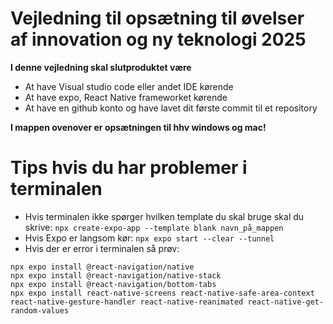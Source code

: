 # Vejledning til opsætning til øvelser af innovation og ny teknologi 2025
**I denne vejledning skal slutproduktet være**
- At have Visual studio code eller andet IDE kørende
- At have expo, React Native frameworket kørende
- At have en github konto og have lavet dit første commit til et repository

**I mappen ovenover er opsætningen til hhv windows og mac!**


# Tips hvis du har problemer i terminalen
- Hvis terminalen ikke spørger hvilken template du skal bruge skal du skrive: `npx create-expo-app --template blank navn_på_mappen`
- Hvis Expo er langsom kør: `npx expo start --clear --tunnel`
- Hvis der er error i terminalen så prøv:
```
npx expo install @react-navigation/native
npx expo install @react-navigation/native-stack
npx expo install @react-navigation/bottom-tabs
npx expo install react-native-screens react-native-safe-area-context react-native-gesture-handler react-native-reanimated react-native-get-random-values
```
